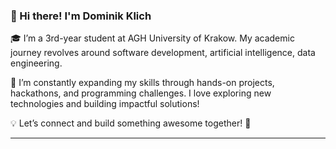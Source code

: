 ### 👋 Hi there! I'm Dominik Klich  

🎓 I’m a 3rd-year student at AGH University of Krakow. My academic journey revolves around software development, artificial intelligence, data engineering.

🚀 I’m constantly expanding my skills through hands-on projects, hackathons, and programming challenges. I love exploring new technologies and building impactful solutions!  

💡 Let’s connect and build something awesome together! 🚀  

---

